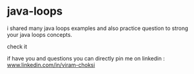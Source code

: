 # java-loops
i shared many java loops examples and also practice question to strong your java loops concepts.

check it 

if have you and questions you can directly pin me on linkedin : www.linkedin.com/in/viram-choksi